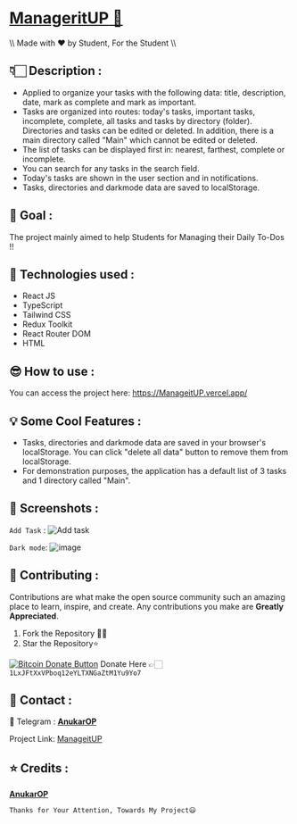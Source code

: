 # [**ManageritUP** 📝](https://ManageitUP.vercel.app/)
\\\ Made with ❤️ by Student, For the Student \\\

## 👇🏻 Description :

- Applied to organize your tasks with the following data: title, description, date, mark as complete and mark as important.
- Tasks are organized into routes: today's tasks, important tasks, incomplete, complete, all tasks and tasks by directory (folder). Directories and tasks can be edited or 
  deleted. In addition, there is a main directory called "Main" which cannot be edited or deleted.
- The list of tasks can be displayed first in: nearest, farthest, complete or incomplete.
- You can search for any tasks in the search field.
- Today's tasks are shown in the user section and in notifications.
- Tasks, directories and darkmode data are saved to localStorage.

## 📌 Goal :

The project mainly aimed to help Students for Managing their Daily To-Dos !!

## 💎 Technologies used :

- React JS
- TypeScript
- Tailwind CSS
- Redux Toolkit
- React Router DOM
- HTML

## 😎 How to use :

You can access the project here: https://ManageitUP.vercel.app/

## 💡 Some Cool Features : 

- Tasks, directories and darkmode data are saved in your browser's localStorage. You can click "delete all data" button to remove them from localStorage.
- For demonstration purposes, the application has a default list of 3 tasks and 1 directory called "Main".

## 📸 Screenshots :
```Add Task``` :
![Add task](https://i.ibb.co/Lxk6Jpg/image.png)

```Dark mode```:
![image](https://i.ibb.co/5jPVQyw/image.png)

## 💖 Contributing :

Contributions are what make the open source community such an amazing place to learn, inspire, and create. Any contributions you make are **Greatly Appreciated**.

1. Fork the Repository 🤝🏻
2. Star the Repository⭐

<a href="bitcoin:1LxJFtXxVPboq12eYLTXNGaZtM1Yu9Yo7">![Bitcoin Donate Button](https://www.drupal.org/files/project-images/bitcoindonate.png)</a> Donate Here 👉🏻`1LxJFtXxVPboq12eYLTXNGaZtM1Yu9Yo7`

## 📱 Contact :

🚀 Telegram : [**AnukarOP**](https://telegram.me/AnukarOP)

Project Link: [ManageitUP](https://github.com/AnukarOP/ManageitUP)

## ⭐ Credits :

[**AnukarOP**](https://github.com/AnukarOP)

```Thanks for Your Attention, Towards My Project😃```
